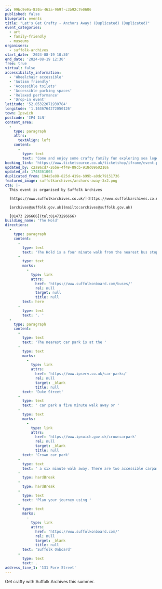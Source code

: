 ```yaml
---
id: 99bc9e9a-830a-463a-969f-c3b92c7e0606
published: false
blueprint: events
title: "Let's Get Crafty - Anchors Away! (Duplicated) (Duplicated)"
event_categories:
  - art
  - family-friendly
  - museums
organisers:
  - suffolk-archives
start_date: '2024-08-19 10:30'
end_date: '2024-08-19 12:30'
free: true
virtual: false
accessibility_information:
  - 'Wheelchair accessible'
  - 'Autism friendly'
  - 'Accessible toilets'
  - 'Accessible parking spaces'
  - 'Relaxed performance'
  - 'Drop-in event'
latitude: '52.05322071930784'
longitude: '1.1636764272050126'
town: Ipswich
postcode: 'IP4 1LN'
content_area:
  -
    type: paragraph
    attrs:
      textAlign: left
    content:
      -
        type: text
        text: "Come and enjoy some crafty family fun exploring sea legends such as pirates and mermaids.\_"
booking_link: 'https://www.ticketsource.co.uk/ticketshop/iframe/event.php?eventhash=e-ajzvad&target=&iframe=true'
updated_by: c2a9acd7-26be-4f49-89cb-918d0960210a
updated_at: 1748361003
duplicated_from: 194a5e08-825d-419e-b99b-a0dc79151736
featured_image: suffolkarchives/anchors-away-3x2.png
cta: |-
  This event is organised by Suffolk Archives

  [https://www.suffolkarchives.co.uk/](https://www.suffolkarchives.co.uk/)

  [archives@suffolk.gov.uk](mailto:archives@suffolk.gov.uk)

  [01473 296666](tel:01473296666)
building_name: 'The Hold'
directions:
  -
    type: paragraph
    content:
      -
        type: text
        text: 'The Hold is a four minute walk from the nearest bus stop - see the latest bus timetables '
      -
        type: text
        marks:
          -
            type: link
            attrs:
              href: 'https://www.suffolkonboard.com/buses/'
              rel: null
              target: null
              title: null
        text: here
      -
        type: text
        text: '. '
  -
    type: paragraph
    content:
      -
        type: text
        text: 'The nearest car park is at the '
      -
        type: text
        marks:
          -
            type: link
            attrs:
              href: 'https://www.ipserv.co.uk/car-parks/'
              rel: null
              target: _blank
              title: null
        text: 'Duke Street'
      -
        type: text
        text: ' car park a five minute walk away or '
      -
        type: text
        marks:
          -
            type: link
            attrs:
              href: 'https://www.ipswich.gov.uk/crowncarpark'
              rel: null
              target: _blank
              title: null
        text: 'Crown car park'
      -
        type: text
        text: ' a six minute walk away. There are two accessible carpark spaces for blue badge holders in The Hold car park.'
      -
        type: hardBreak
      -
        type: hardBreak
      -
        type: text
        text: 'Plan your journey using '
      -
        type: text
        marks:
          -
            type: link
            attrs:
              href: 'https://www.suffolkonboard.com/'
              rel: null
              target: _blank
              title: null
        text: 'Suffolk Onboard'
      -
        type: text
        text: .
address_line_1: '131 Fore Street'
---
```

Get crafty with Suffolk Archives this summer.